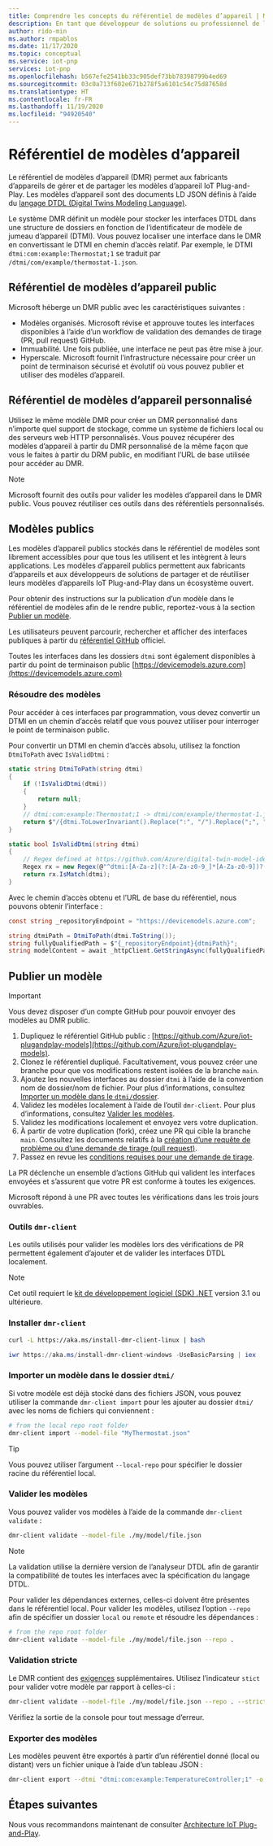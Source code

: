 ```yaml
---
title: Comprendre les concepts du référentiel de modèles d’appareil | Microsoft Docs
description: En tant que développeur de solutions ou professionnel de l’informatique, découvrez les concepts de base du référentiel de modèles d’appareil.
author: rido-min
ms.author: rmpablos
ms.date: 11/17/2020
ms.topic: conceptual
ms.service: iot-pnp
services: iot-pnp
ms.openlocfilehash: b567efe2541bb33c905def73bb78398799b4ed69
ms.sourcegitcommit: 03c0a713f602e671b278f5a6101c54c75d87658d
ms.translationtype: HT
ms.contentlocale: fr-FR
ms.lasthandoff: 11/19/2020
ms.locfileid: "94920540"
---
```

# <a name="device-model-repository"></a>Référentiel de modèles d’appareil

Le référentiel de modèles d’appareil (DMR) permet aux fabricants d’appareils de gérer et de partager les modèles d’appareil IoT Plug-and-Play. Les modèles d’appareil sont des documents LD JSON définis à l’aide du [langage DTDL (Digital Twins Modeling Language)](https://github.com/Azure/opendigitaltwins-dtdl/blob/master/DTDL/v2/dtdlv2.md).

Le système DMR définit un modèle pour stocker les interfaces DTDL dans une structure de dossiers en fonction de l’identificateur de modèle de jumeau d’appareil (DTMI). Vous pouvez localiser une interface dans le DMR en convertissant le DTMI en chemin d’accès relatif. Par exemple, le DTMI `dtmi:com:example:Thermostat;1` se traduit par `/dtmi/com/example/thermostat-1.json`.

## <a name="public-device-model-repository"></a>Référentiel de modèles d’appareil public

Microsoft héberge un DMR public avec les caractéristiques suivantes :

- Modèles organisés. Microsoft révise et approuve toutes les interfaces disponibles à l’aide d’un workflow de validation des demandes de tirage (PR, pull request) GitHub.
- Immuabilité.  Une fois publiée, une interface ne peut pas être mise à jour.
- Hyperscale. Microsoft fournit l’infrastructure nécessaire pour créer un point de terminaison sécurisé et évolutif où vous pouvez publier et utiliser des modèles d’appareil.

## <a name="custom-device-model-repository"></a>Référentiel de modèles d’appareil personnalisé

Utilisez le même modèle DMR pour créer un DMR personnalisé dans n’importe quel support de stockage, comme un système de fichiers local ou des serveurs web HTTP personnalisés. Vous pouvez récupérer des modèles d’appareil à partir du DMR personnalisé de la même façon que vous le faites à partir du DRM public, en modifiant l’URL de base utilisée pour accéder au DMR.

> [!NOTE]
> Microsoft fournit des outils pour valider les modèles d’appareil dans le DMR public. Vous pouvez réutiliser ces outils dans des référentiels personnalisés.

## <a name="public-models"></a>Modèles publics

Les modèles d’appareil publics stockés dans le référentiel de modèles sont librement accessibles pour que tous les utilisent et les intègrent à leurs applications. Les modèles d’appareil publics permettent aux fabricants d’appareils et aux développeurs de solutions de partager et de réutiliser leurs modèles d’appareils IoT Plug-and-Play dans un écosystème ouvert.

Pour obtenir des instructions sur la publication d’un modèle dans le référentiel de modèles afin de le rendre public, reportez-vous à la section [Publier un modèle](#publish-a-model).

Les utilisateurs peuvent parcourir, rechercher et afficher des interfaces publiques à partir du [référentiel GitHub](https://github.com/Azure/iot-plugandplay-models) officiel.

Toutes les interfaces dans les dossiers `dtmi` sont également disponibles à partir du point de terminaison public [https://devicemodels.azure.com](https://devicemodels.azure.com)

### <a name="resolve-models"></a>Résoudre des modèles

Pour accéder à ces interfaces par programmation, vous devez convertir un DTMI en un chemin d’accès relatif que vous pouvez utiliser pour interroger le point de terminaison public.

Pour convertir un DTMI en chemin d’accès absolu, utilisez la fonction `DtmiToPath` avec `IsValidDtmi` :

```cs
static string DtmiToPath(string dtmi)
{
    if (!IsValidDtmi(dtmi))
    {
        return null;
    }
    // dtmi:com:example:Thermostat;1 -> dtmi/com/example/thermostat-1.json
    return $"/{dtmi.ToLowerInvariant().Replace(":", "/").Replace(";", "-")}.json";
}

static bool IsValidDtmi(string dtmi)
{
    // Regex defined at https://github.com/Azure/digital-twin-model-identifier#validation-regular-expressions
    Regex rx = new Regex(@"^dtmi:[A-Za-z](?:[A-Za-z0-9_]*[A-Za-z0-9])?(?::[A-Za-z](?:[A-Za-z0-9_]*[A-Za-z0-9])?)*;[1-9][0-9]{0,8}$");
    return rx.IsMatch(dtmi);
}
```

Avec le chemin d’accès obtenu et l’URL de base du référentiel, nous pouvons obtenir l’interface :

```cs
const string _repositoryEndpoint = "https://devicemodels.azure.com";

string dtmiPath = DtmiToPath(dtmi.ToString());
string fullyQualifiedPath = $"{_repositoryEndpoint}{dtmiPath}";
string modelContent = await _httpClient.GetStringAsync(fullyQualifiedPath);
```

## <a name="publish-a-model"></a>Publier un modèle

> [!Important]
> Vous devez disposer d’un compte GitHub pour pouvoir envoyer des modèles au DMR public.

1. Dupliquez le référentiel GitHub public : [https://github.com/Azure/iot-plugandplay-models](https://github.com/Azure/iot-plugandplay-models).
1. Clonez le référentiel dupliqué. Facultativement, vous pouvez créer une branche pour que vos modifications restent isolées de la branche `main`.
1. Ajoutez les nouvelles interfaces au dossier `dtmi` à l’aide de la convention nom de dossier/nom de fichier. Pour plus d’informations, consultez [Importer un modèle dans le `dtmi/`dossier](#import-a-model-to-the-dtmi-folder).
1. Validez les modèles localement à l’aide de l’outil `dmr-client`. Pour plus d’informations, consultez [Valider les modèles](#validate-models).
1. Validez les modifications localement et envoyez vers votre duplication.
1. À partir de votre duplication (fork), créez une PR qui cible la branche `main`. Consultez les documents relatifs à la [création d’une requête de problème ou d’une demande de tirage (pull request)](https://docs.github.com/free-pro-team@latest/desktop/contributing-and-collaborating-using-github-desktop/creating-an-issue-or-pull-request).
1. Passez en revue les [conditions requises pour une demande de tirage](https://github.com/Azure/iot-plugandplay-models/blob/main/pr-reqs.md).

La PR déclenche un ensemble d’actions GitHub qui valident les interfaces envoyées et s’assurent que votre PR est conforme à toutes les exigences.

Microsoft répond à une PR avec toutes les vérifications dans les trois jours ouvrables.

### <a name="dmr-client-tools"></a>Outils `dmr-client`

Les outils utilisés pour valider les modèles lors des vérifications de PR permettent également d’ajouter et de valider les interfaces DTDL localement.

> [!NOTE]
> Cet outil requiert le [kit de développement logiciel (SDK) .NET](https://dotnet.microsoft.com/download) version 3.1 ou ultérieure.

### <a name="install-dmr-client"></a>Installer `dmr-client`

```bash
curl -L https://aka.ms/install-dmr-client-linux | bash
```

```powershell
iwr https://aka.ms/install-dmr-client-windows -UseBasicParsing | iex
```

### <a name="import-a-model-to-the-dtmi-folder"></a>Importer un modèle dans le dossier `dtmi/`

Si votre modèle est déjà stocké dans des fichiers JSON, vous pouvez utiliser la commande `dmr-client import` pour les ajouter au dossier `dtmi/` avec les noms de fichiers qui conviennent :

```bash
# from the local repo root folder
dmr-client import --model-file "MyThermostat.json"
```

> [!TIP]
> Vous pouvez utiliser l’argument `--local-repo` pour spécifier le dossier racine du référentiel local.

### <a name="validate-models"></a>Valider les modèles

Vous pouvez valider vos modèles à l’aide de la commande `dmr-client validate` :

```bash
dmr-client validate --model-file ./my/model/file.json
```

> [!NOTE]
> La validation utilise la dernière version de l’analyseur DTDL afin de garantir la compatibilité de toutes les interfaces avec la spécification du langage DTDL.

Pour valider les dépendances externes, celles-ci doivent être présentes dans le référentiel local. Pour valider les modèles, utilisez l’option `--repo` afin de spécifier un dossier `local` ou `remote` et résoudre les dépendances :

```bash
# from the repo root folder
dmr-client validate --model-file ./my/model/file.json --repo .
```

### <a name="strict-validation"></a>Validation stricte

Le DMR contient des [exigences](https://github.com/Azure/iot-plugandplay-models/blob/main/pr-reqs.md) supplémentaires. Utilisez l’indicateur `stict` pour valider votre modèle par rapport à celles-ci :

```bash
dmr-client validate --model-file ./my/model/file.json --repo . --strict true
```

Vérifiez la sortie de la console pour tout message d’erreur.

### <a name="export-models"></a>Exporter des modèles

Les modèles peuvent être exportés à partir d’un référentiel donné (local ou distant) vers un fichier unique à l’aide d’un tableau JSON :

```bash
dmr-client export --dtmi "dtmi:com:example:TemperatureController;1" -o TemperatureController.expanded.json
```

## <a name="next-steps"></a>Étapes suivantes

Nous vous recommandons maintenant de consulter [Architecture IoT Plug-and-Play](concepts-architecture.md).
